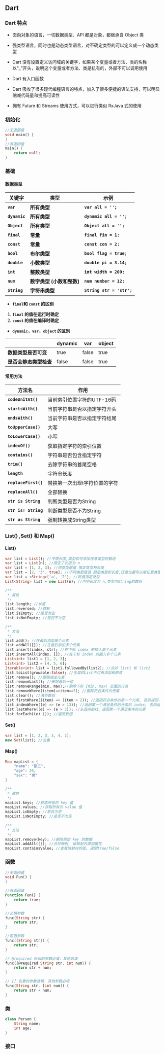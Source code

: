 ## Dart

### Dart 特点

- 面向对象的语言，一切数据类型、API 都是对象，都继承自 Object 类

- 强类型语言，同时也是动态类型语言，对不确定类型的可以定义成一个动态类型

- Dart 没有设置定义访问域的关键字，如果某个变量或者方法、类的名称以"_"开头，说明这个变量或者方法、类是私有的，外部不可以调用使用

- Dart 有入口函数

- Dart 吸收了很多现代编程语言的特点，加入了很多便捷的语法支持，可以明显缩减代码量和提高可读性

- 拥有 Future 和 Streams 使用方式，可以进行类似 RxJava 式的使用

### 初始化

```dart
//无返回值
void main() {
}
//有返回值
main() {
    return null;
}
```

### 基础

#### 数据类型

| 关键字        | 类型                      | 示例                      |
| ------------- | ------------------------- | ------------------------- |
| **`var`**     | **所有类型**              | **`var all = '';`**       |
| **`dynamic`** | **所有类型**              | **`dynamic all = '';`**   |
| **`Object`**  | **所有类型**              | **`Object all = '';`**    |
| **`final`**   | **常量**                  | **`final fin = 1;`**      |
| **`const`**   | **常量**                  | **`const con = 2;`**      |
| **`bool`**    | **布尔类型**              | **`bool flag = true;`**   |
| **`double`**  | **小数类型**              | **`double pi = 3.14;`**   |
| **`int`**     | **整数类型**              | **`int width = 200;`**    |
| **`num`**     | **数字类型 (小数和整数)** | **`num number = 12;`**    |
| **`String`**  | **字符串类型**            | **`String str = 'str';`** |

- **`final`和 `const` 的区别**

1. **`final` 的值在运行时确定**
2. **`const` 的值在编译时确定**

- **`dynamic`，`var`，`object` 的区别**

|                        | dynamic | var   | object |
| ---------------------- | ------- | ----- | ------ |
| **数据类型是否可变**   | true    | false | true   |
| **是否会静态类型检查** | false   | false | true   |

#### 常用方法

| 方法名               | 作用                          |
| -------------------- | ----------------------------- |
| **`codeUnitAt()`**   | 当前索引位置字符的UTF-16码    |
| **`startsWith()`**   | 当前字符串是否以指定字符开头  |
| **`endsWith()`**     | 当前字符串是否以指定字符结尾  |
| **`toUpperCase()`**  | 大写                          |
| **`toLowerCase()`**  | 小写                          |
| **`indexOf()`**      | 获取指定字符的索引位置        |
| **`contains()`**     | 字符串是否包含指定字符        |
| **`trim()`**         | 去除字符串的首尾空格          |
| **`length`**         | 字符串长度                    |
| **`replaceFirst()`** | 替换第一次出现t字符位置的字符 |
| **`replaceAll()`**   | 全部替换                      |
| **`str is String`**  | 判断类型是否为String          |
| **`str is! String`** | 判断类型是否不为String        |
| **`str as String`**  | 强制转换成String类型          |

### List() ,Set() 和 Map()

#### List()

```dart
var list = List(); //不限长度,类型和可添加任意类型的数组
var list = List(n); //限定了长度为 n
var list = [1, 2, 3]; //同类型赋值 限定类型和长度
var list = [2, '3', true]; //不同类型赋值 限定类型和长度,任意位置可以用任意类型替换
var list = <String>['a', '2']; //赋值指定泛型
List<String> list = new List(n); //声明长度为 n,类型为String的数组

/**
 * 属性
 */
list.length; //长度
list.reversed; //翻转
list.isEmpty; //是否为空
list.isNotEmpty; //是否不为空

/**
 * 方法
 */
list.add(); //在最后添加单个元素
list.addAll([]); //在最后添加多个元素
list.insert(index, str); //在下标 index 前插入单个元素
list.insertAll(index, []); //在下标 index 前插入多个元素
List<int> list1 = [1, 2, 3];
List<int> list2 = [4, 5, 6];
Iterable<int> list = list1.followedBy(list2); //合并 list1 和 list2
list.toList(growable:false); //生成的List不可再添加和修改
list.remove(); //删除指定元素
list.removeLast(); //删除最后一位
list.removeRange(min, max);//删除下标 [min, max) 范围的元素
list.removeWhere((item)=>item==5); //删除符合条件的元素
list.clear(); //清空数组
list.firstWhere((item) => (item > 2)); //返回符合条件的第一个元素, 否则返回-1
list.indexWhere((e) => (e > 13)); //返回第一个满足条件的元素的 index, 否则返回-1
list.lastWhere((e) => (e > 3)); //从后向前找，返回第一个满足条件的元素
list.forEach((e) {}); //遍历数组
```

#### Set()

```dart
var list = [1, 2, 3, 3, 4, 2];
new Set(list); //去重
```

#### Map()

```dart
Map mapList = {
    "name": "张三",
	"age": 20,
	"sex": "男"
}

/**
 * 属性
 */
mapList.keys; //获取所有的 key 值
mapList.values; //获取所有的 value 值
mapList.isEmpty; //是否为空
mapList.isNotEmpty; //是否不为空
        
/**
 * 方法
 */
mapList.remove(key); //删除指定 key 的数据
mapList.addAll({}); //合并映射, 给映射内增加属性
mapList.containsValue; //查看映射内的值, 返回true/false
```

### 函数

```dart
//无返回值
void Fun() {
}

//有返回值
Function Fun() {
    return true;
}

//必填参数
func(String str) {  
	return str;
}

//可选参数
func({String str}) {  
	return str;
}

// @required 标识的参数必填，其他选填
func({@required String str, int num}) {  
	return str + num;
}

// [] 包裹的参数选填，其他参数必填
func(String str, [int num]) {  
	return str + num;
}
```

### 类

```dart
class Person {
	String name;
	int age;
}
```

### 接口

```dart

```

